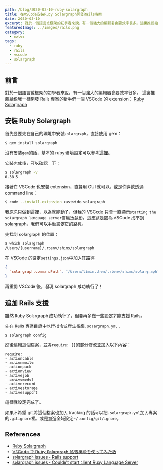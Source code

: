 ```yaml
---
path: /blog/2020-02-10-ruby-solargraph
title: 在VSCode安裝Ruby Solargraph開發Rails專案
date: 2020-02-10
excerpt: 對於一個語言或框架的初學者來說，有一個強大的編輯器會要效率很多。這裏推薦給像我一樣開發 Rails 專案的新手們一個 VSCode 的 extension Ruby Solargraph
featuredImage: ../images/rails.png
category:
  - notes
tags:
  - ruby
  - rails
  - vscode
  - solargraph
---
```


## 前言

對於一個語言或框架的初學者來說，有一個強大的編輯器會要效率很多。
這裏推薦給像我一樣開發 Rails 專案的新手們一個 VSCode 的 extension：
[Ruby Solargraph](https://marketplace.visualstudio.com/items?itemName=castwide.solargraph)

## 安裝 Ruby Solargraph

首先是要先在自己的環境中安裝`solargraph`，直接使用 gem：

```bash
$ gem install solargraph
```

沒有安裝`gem`的話，基本的 ruby 環境設定可以參考[這裡](https://github.com/rbenv/rbenv)。

安裝完成後，可以確認一下：

```bash
$ solargraph -v
0.38.5
```

接著在 VSCode 也安裝 extension，直接用 GUI 就可以，或是你喜歡透過 command line：

```bash
$ code --install-extension castwide.solargraph
```

我原先只做到這裡，以為就能動了，但我的 VSCode 只會一直顯示`starting the solargraph language server`而無法啟動。這應該是因為 VSCode 找不到 solargraph，我們可以手動設定它的路徑。

先找到 solargraph 的位置：

```bash
$ which solargraph
/Users/{username}/.rbenv/shims/solargraph
```

在 VSCode 的設定`settings.json`中加入其路徑

```json
{
  "solargraph.commandPath": "/Users/limin.chen/.rbenv/shims/solargraph"
}
```

再重開 VSCode 後，發現 solargraph 成功執行了！

## 追加 Rails 支援

雖然 Ruby Solargraph 成功執行了，但要再多做一些設定才能支援 Rails。

先在 Rails 專案目錄中執行指令並產生檔案`.solargraph.yml`：

```bash
$ solargraph config
```

然後編輯這個檔案，並將`require: []`的部分修改並加入以下內容：

```
require:
- actioncable
- actionmailer
- actionpack
- actionview
- activejob
- activemodel
- activerecord
- activestorage
- activesupport
```

這樣就設定完成了。

如果不希望 git 將這個檔案也加入 tracking 的話可以把`.solargraph.yml`加入專案的`.gitignore`裡。或是加進全域設定`~/.config/git/ignore`。

## References

- [Ruby Solargraph](https://marketplace.visualstudio.com/items?itemName=castwide.solargraph)
- [VSCode で Ruby Solargraph 拡張機能を使ってみた話](https://qiita.com/hideki0145/items/d6a18095f95d57eebe96)
- [solargraph issues - Rails support](https://github.com/castwide/solargraph/issues/87)
- [solargraph issues - Couldn't start client Ruby Language Server](https://github.com/castwide/vscode-solargraph/issues/108)
